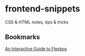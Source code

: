 # frontend-snippets

CSS & HTML notes, tips & tricks

## Bookmarks

[An Interactive Guide to Flexbox](https://www.joshwcomeau.com/css/interactive-guide-to-flexbox/)
